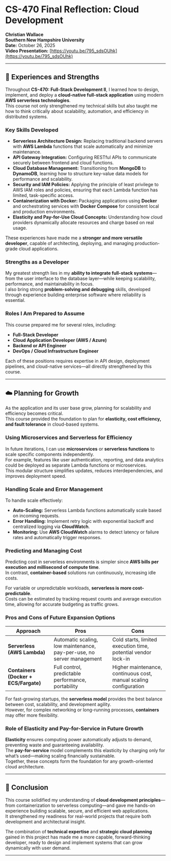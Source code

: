 # CS-470 Final Reflection: Cloud Development
**Christian Wallace**  
**Southern New Hampshire University**  
**Date:** October 26, 2025  
**Video Presentation:** [https://youtu.be/795_sdsOUhk](https://youtu.be/795_sdsOUhk)

---

## 🧭 Experiences and Strengths

Throughout **CS-470: Full-Stack Development II**, I learned how to design, implement, and deploy a **cloud-native full-stack application** using modern **AWS serverless technologies**.  
This course not only strengthened my technical skills but also taught me how to think critically about scalability, automation, and efficiency in distributed systems.

### Key Skills Developed

- **Serverless Architecture Design:** Replacing traditional backend servers with **AWS Lambda** functions that scale automatically and minimize maintenance.  
- **API Gateway Integration:** Configuring RESTful APIs to communicate securely between frontend and cloud functions.  
- **Cloud Database Management:** Transitioning from **MongoDB** to **DynamoDB**, learning how to structure key-value data models for performance and scalability.  
- **Security and IAM Policies:** Applying the principle of least privilege to AWS IAM roles and policies, ensuring that each Lambda function has limited, task-specific access.  
- **Containerization with Docker:** Packaging applications using **Docker** and orchestrating services with **Docker Compose** for consistent local and production environments.  
- **Elasticity and Pay-for-Use Cloud Concepts:** Understanding how cloud providers dynamically allocate resources and charge based on real usage.

These experiences have made me a **stronger and more versatile developer**, capable of architecting, deploying, and managing production-grade cloud applications.

### Strengths as a Developer

My greatest strength lies in my **ability to integrate full-stack systems**—from the user interface to the database layer—while keeping scalability, performance, and maintainability in focus.  
I also bring strong **problem-solving and debugging** skills, developed through experience building enterprise software where reliability is essential.

### Roles I Am Prepared to Assume

This course prepared me for several roles, including:

- **Full-Stack Developer**  
- **Cloud Application Developer (AWS / Azure)**  
- **Backend or API Engineer**  
- **DevOps / Cloud Infrastructure Engineer**  

Each of these positions requires expertise in API design, deployment pipelines, and cloud-native services—all directly strengthened by this course.

---

## ☁️ Planning for Growth

As the application and its user base grow, planning for scalability and efficiency becomes critical.  
This course provided the foundation to plan for **elasticity, cost efficiency, and fault tolerance** in cloud-based systems.

### Using Microservices and Serverless for Efficiency

In future iterations, I can use **microservices** or **serverless functions** to scale specific components independently.  
For example, features like user authentication, reporting, and data analytics could be deployed as separate Lambda functions or microservices.  
This modular structure simplifies updates, reduces interdependencies, and improves deployment speed.

### Handling Scale and Error Management

To handle scale effectively:

- **Auto-Scaling:** Serverless Lambda functions automatically scale based on incoming requests.  
- **Error Handling:** Implement retry logic with exponential backoff and centralized logging via **CloudWatch**.  
- **Monitoring:** Use **AWS CloudWatch** alarms to detect latency or failure rates and automatically trigger responses.

### Predicting and Managing Cost

Predicting cost in serverless environments is simpler since **AWS bills per execution and millisecond of compute time**.  
In contrast, **container-based** solutions run continuously, increasing idle costs.  

For variable or unpredictable workloads, **serverless is more cost-predictable**.  
Costs can be estimated by tracking request counts and average execution time, allowing for accurate budgeting as traffic grows.

### Pros and Cons of Future Expansion Options

| Approach | Pros | Cons |
|-----------|------|------|
| **Serverless (AWS Lambda)** | Automatic scaling, low maintenance, pay-per-use, no server management | Cold starts, limited execution time, potential vendor lock-in |
| **Containers (Docker + ECS/Fargate)** | Full control, predictable performance, portability | Higher maintenance, continuous cost, manual scaling configuration |

For fast-growing startups, the **serverless model** provides the best balance between cost, scalability, and development agility.  
However, for complex networking or long-running processes, **containers** may offer more flexibility.

### Role of Elasticity and Pay-for-Service in Future Growth

**Elasticity** ensures computing power automatically adjusts to demand, preventing waste and guaranteeing availability.  
The **pay-for-service** model complements this elasticity by charging only for what’s used—making scaling financially sustainable.  
Together, these concepts form the foundation for any growth-oriented cloud architecture.

---

## 🚀 Conclusion

This course solidified my understanding of **cloud development principles**—from containerization to serverless computing—and gave me hands-on experience building scalable, secure, and efficient web applications.  
It strengthened my readiness for real-world projects that require both development and architectural insight.

The combination of **technical expertise** and **strategic cloud planning** gained in this project has made me a more capable, forward-thinking developer, ready to design and implement systems that can grow dynamically with user demand.

---



